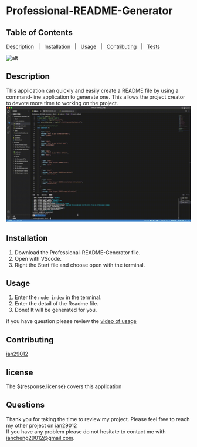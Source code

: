 # Professional-README-Generator
  
## Table of Contents 
          
[Description](#Description)  &nbsp; | &nbsp;  [Installation](#Installation)  &nbsp; | &nbsp;  [Usage](#Usage)  &nbsp; | &nbsp;  [Contributing](#Contributing)  &nbsp; | &nbsp;  [Tests](#Tests)  
          
![alt](https://img.shields.io/github/license/ian29012/Professional-README-Generator?style=for-the-badge)
  
## Description
          
This application can quickly and easily create a README file by using a command-line application to generate one. This allows the project creator to devote more time to working on the project.  
![alt](./Start/Gif/readmegenerator.gif)

## Installation
      
1. Download the Professional-README-Generator file.
2. Open with VScode.
3. Right the Start file and choose open with the terminal.
          
## Usage
      
1. Enter the ```node index``` in the terminal.
2. Enter the detail of the Readme file.
3. Done! It will be generated for you.

if you have question please review the [video of usage](https://drive.google.com/file/d/1QrN4gd6_1meVbQ78bWiYrMu1-c-5Zcvd/view)
          
## Contributing
          
[ian29012](https://github.com/ian29012)
          
          
## license
  
The ${response.license} covers this application
          
## Questions
    
Thank you for taking the time to review my project. 
Please feel free to reach my other project on [ian29012](https://github.com/ian29012)  
If you have any problem please do not hesitate to contact me with [iancheng29012@gmail.com](iancheng29012@gmail.com).
